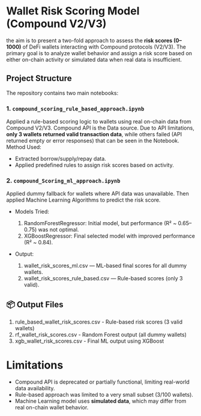 # Wallet Risk Scoring Model (Compound V2/V3)

the aim is to present a two-fold approach to assess the **risk scores (0–1000)** of DeFi wallets interacting with Compound protocols (V2/V3). The primary goal is to analyze wallet behavior and assign a risk score based on either on-chain activity or simulated data when real data is insufficient.

## Project Structure

The repository contains two main notebooks:

### 1. `compound_scoring_rule_based_approach.ipynb`
Applied a rule-based scoring logic to wallets using real on-chain data from Compound V2/V3.
Compound API is the Data source.
Due to API limitations, **only 3 wallets returned valid transaction data**, while others failed (API returned empty or error responses) that can be seen in the Notebook.
Method Used: 
  - Extracted borrow/supply/repay data.
  - Applied predefined rules to assign risk scores based on activity.

### 2. `compound_Scoring_ml_approach.ipynb`
Applied dummy fallback for wallets where API data was unavailable. Then applied Machine Learning Algorithms to predict the risk score.

- Models Tried:
  1) RandomForestRegressor: Initial model, but performance (R² ~ 0.65–0.75) was not optimal.
  2) XGBoostRegressor: Final selected model with improved performance (R² ~ 0.84).

- Output:
  1) wallet_risk_scores_ml.csv — ML-based final scores for all dummy wallets.
  2) wallet_risk_scores_rule_based.csv — Rule-based scores (only 3 valid).

## 📦 Output Files

1) rule_based_wallet_risk_scores.csv - Rule-based risk scores (3 valid wallets)
2) rf_wallet_risk_scores.csv         - Random Forest output (all dummy wallets)
3) xgb_wallet_risk_scores.csv        - Final ML output using XGBoost              

# Limitations

- Compound API is deprecated or partially functional, limiting real-world data availability.
- Rule-based approach was limited to a very small subset (3/100 wallets).
- Machine Learning model uses **simulated data**, which may differ from real on-chain wallet behavior.


